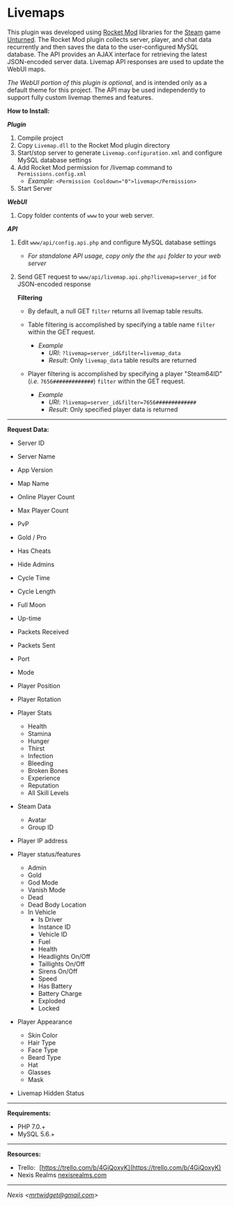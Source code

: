 # Livemaps

This plugin was developed using [Rocket Mod](https://rocketmod.net/) libraries for the [Steam](http://store.steampowered.com/) game [Unturned](http://store.steampowered.com/app/304930/). The Rocket Mod plugin collects server, player, and chat data recurrently and then saves the data to the user-configured MySQL database. The API provides an AJAX interface for retrieving the latest JSON-encoded server data. Livemap API responses are used to update the WebUI maps.

*The WebUI portion of this plugin is optional*, and is intended only as a default theme for this project. The API may be used independently to support fully custom livemap themes and features.

**How to Install:**

***Plugin***
1. Compile project
2. Copy `Livemap.dll` to the Rocket Mod plugin directory
3. Start/stop server to generate `Livemap.configuration.xml` and configure MySQL database settings
4. Add Rocket Mod permission for /livemap command to `Permissions.config.xml`
    - *Example*: `<Permission Cooldown="0">livemap</Permission>`
5. Start Server

***WebUI***
1. Copy folder contents of `www` to your web server.

***API***
1. Edit `www/api/config.api.php` and configure MySQL database settings
    - *For standalone API usage, copy only the the `api` folder to your web server*
2. Send GET request to `www/api/livemap.api.php?livemap=server_id` for JSON-encoded response
    
    **Filtering**
    - By default, a null GET `filter` returns all livemap table results.

    - Table filtering is accomplished by specifying a table name `filter` within the GET request.
        - *Example*
            - *URI*: `?livemap=server_id&filter=livemap_data`
            - *Result*: Only `livemap_data` table results are returned

    - Player filtering is accomplished by specifying a player "Steam64ID" (*i.e.* `7656#############`) `filter` within the GET request.
        - *Example*
            - *URI*: `?livemap=server_id&filter=7656#############`
            - *Result*: Only specified player data is returned

---

**Request Data:**
- Server ID
- Server Name
- App Version 
- Map Name
- Online Player Count
- Max Player Count
- PvP
- Gold / Pro
- Has Cheats
- Hide Admins
- Cycle Time
- Cycle Length
- Full Moon
- Up-time
- Packets Received
- Packets Sent
- Port
- Mode

- Player Position
- Player Rotation
- Player Stats
    - Health
    - Stamina
    - Hunger
    - Thirst
    - Infection
    - Bleeding
    - Broken Bones
    - Experience
    - Reputation
    - All Skill Levels
- Steam Data 
    - Avatar
    - Group ID
- Player IP address
- Player status/features
    - Admin
    - Gold
    - God Mode
    - Vanish Mode
    - Dead
    - Dead Body Location
    - In Vehicle
        - Is Driver
        - Instance ID
        - Vehicle ID
        - Fuel
        - Health
        - Headlights On/Off
        - Taillights On/Off
        - Sirens On/Off
        - Speed
        - Has Battery
        - Battery Charge
        - Exploded
        - Locked
- Player Appearance
    - Skin Color
    - Hair Type
    - Face Type
    - Beard Type
    - Hat
    - Glasses
    - Mask

- Livemap Hidden Status

---

**Requirements:**
- PHP 7.0.+
- MySQL 5.6.+

---

**Resources:**
- Trello: [https://trello.com/b/4GiQoxyK](https://trello.com/b/4GiQoxyK)
- Nexis Realms [nexisrealms.com](http://www.nexisrealms.com)

---

*Nexis <[mrtwidget@gmail.com](mailto:mrtwidget@gmail.com)>*